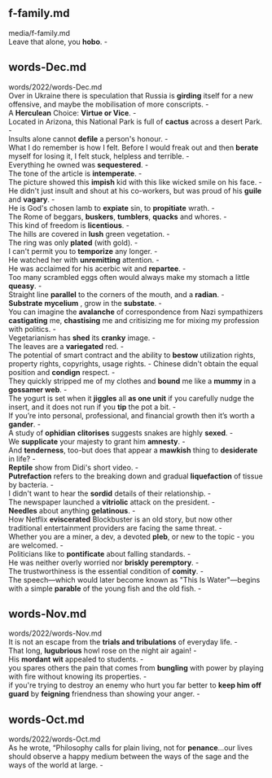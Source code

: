 ## f-family.md ## 
media/f-family.md  
Leave that alone, you **hobo**. -  

## words-Dec.md ## 
words/2022/words-Dec.md  
Over in Ukraine there is speculation that Russia is **girding** itself for a new offensive, and maybe the mobilisation of more conscripts. -  
A **Herculean** Choice: **Virtue or Vice**. -  
Located in Arizona, this National Park is full of **cactus** across a desert Park. -  
Insults alone cannot **defile** a person's honour. -  
What I do remember is how I felt. Before I would freak out and then **berate** myself for losing it, I felt stuck, helpless and terrible. -  
Everything he owned was **sequestered**. -  
The tone of the article is **intemperate**. -  
The picture showed this **impish** kid with this like wicked smile on his face. -  
He didn't just insult and shout at his co-workers, but was proud of his **guile** and **vagary**. -  
He is God's chosen lamb to **expiate** sin, to **propitiate** wrath. -  
The Rome of beggars, **buskers**, **tumblers**, **quacks** and whores. -  
This kind of freedom is **licentious**. -  
The hills are covered in **lush** green vegetation. -  
The ring was only **plated** (with gold). -  
I can't permit you to **temporize** any longer. -  
He watched her with **unremitting** attention. -  
He was acclaimed for his acerbic wit and **repartee**. -  
Too many scrambled eggs often would always make my stomach a little **queasy**. -  
Straight line **parallel** to the corners of the mouth, and a **radian**. -  
**Substrate** **mycelium** , grow in the **substate**. -  
You can imagine the **avalanche** of correspondence from Nazi sympathizers **castigating** me, **chastising** me and critisizing me for mixing my profession with politics. -  
Vegetarianism has **shed** its **cranky** image. -  
The leaves are a **variegated** red. -  
The potential of smart contract and the ability to **bestow** utilization rights, property rights, copyrights, usage rights. - 
Chinese didn't obtain the equal position and **condign** respect. -  
They quickly stripped me of my clothes and **bound** me like a **mummy** in a **gossamer web**. -  
The yogurt is set when it **jiggles** all **as one unit** if you carefully nudge the insert, and it does not run if you **tip** the pot a bit. -  
If you’re into personal, professional, and financial growth then it’s worth a **gander**. -  
A study of **ophidian** **clitorises** suggests snakes are highly **sexed**. -  
We **supplicate** your majesty to grant him **amnesty**. -  
And **tenderness**, too-but does that appear a **mawkish** thing to **desiderate** in life? -  
**Reptile** show from Didi's short video. -  
**Putrefaction** refers to the breaking down and gradual **liquefaction** of tissue by bacteria. -  
I didn't want to hear the **sordid** details of their relationship. -  
The newspaper launched a **vitriolic** attack on the president. -  
**Needles** about anything **gelatinous**. -  
How Netflix **eviscerated** Blockbuster is an old story, but now other traditional entertainment providers are facing the same threat. -  
Whether you are a miner, a dev, a devoted **pleb**, or new to the topic - you are welcomed. -  
Politicians like to **pontificate** about falling standards. -  
He was neither overly worried nor **briskly** **peremptory**. -  
The trustworthiness is the essential condition of **comity**. -  
The speech—which would later become known as "This Is Water"—begins with a simple **parable** of the young fish and the old fish. -  

## words-Nov.md ## 
words/2022/words-Nov.md  
It is not an escape from the **trials and tribulations** of everyday life. -  
That long, **lugubrious** howl rose on the night air again! -  
His **mordant** **wit** appealed to students. -  
you spares others the pain that comes from **bungling** with power by playing with fire without knowing its properties. -  
if you're trying to destroy an enemy who hurt you far better to **keep him off guard** by **feigning** friendness than showing your anger. -  

## words-Oct.md ## 
words/2022/words-Oct.md  
As he wrote, “Philosophy calls for plain living, not for **penance**…our lives should observe a happy medium between the ways of the sage and the ways of the world at large. -  
